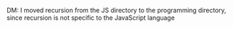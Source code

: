 DM: I moved recursion from the JS directory to the programming directory, since recursion is not specific to the JavaScript language